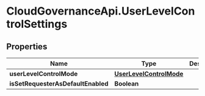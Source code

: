 # CloudGovernanceApi.UserLevelControlSettings

## Properties

Name | Type | Description | Notes
------------ | ------------- | ------------- | -------------
**userLevelControlMode** | [**UserLevelControlMode**](UserLevelControlMode.md) |  | [optional] 
**isSetRequesterAsDefaultEnabled** | **Boolean** |  | [optional] 


